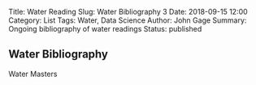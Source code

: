 Title: Water Reading
Slug: Water Bibliography 3
Date: 2018-09-15 12:00
Category: List
Tags: Water, Data Science
Author: John Gage
Summary: Ongoing bibliography of water readings
Status: published



##  Water Bibliography ##

Water Masters
